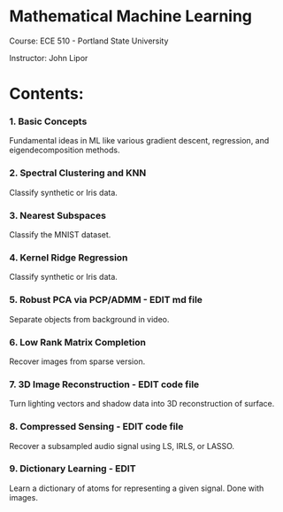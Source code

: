 # Mathematical Machine Learning 
Course: ECE 510 - Portland State University

Instructor: John Lipor

# Contents:
### 1. Basic Concepts
Fundamental ideas in ML like various gradient descent, regression, and eigendecomposition methods. 

### 2. Spectral Clustering and KNN
Classify synthetic or Iris data.

### 3. Nearest Subspaces
Classify the MNIST dataset.

### 4. Kernel Ridge Regression
Classify synthetic or Iris data.

### 5. Robust PCA via PCP/ADMM - EDIT md file
Separate objects from background in video.

### 6. Low Rank Matrix Completion
Recover images from sparse version.

### 7. 3D Image Reconstruction - EDIT code file
Turn lighting vectors and shadow data into 3D reconstruction of surface.

### 8. Compressed Sensing - EDIT code file
Recover a subsampled audio signal using LS, IRLS, or LASSO. 

### 9. Dictionary Learning - EDIT
Learn a dictionary of atoms for representing a given signal. Done with images.

